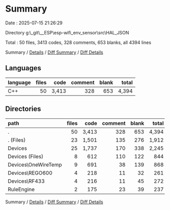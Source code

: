 # Summary

Date : 2025-07-15 21:26:29

Directory g:\\_git\\__ESP\\esp-wifi_env_sensor\\src\\HAL_JSON

Total : 50 files,  3413 codes, 328 comments, 653 blanks, all 4394 lines

Summary / [Details](details.md) / [Diff Summary](diff.md) / [Diff Details](diff-details.md)

## Languages
| language | files | code | comment | blank | total |
| :--- | ---: | ---: | ---: | ---: | ---: |
| C++ | 50 | 3,413 | 328 | 653 | 4,394 |

## Directories
| path | files | code | comment | blank | total |
| :--- | ---: | ---: | ---: | ---: | ---: |
| . | 50 | 3,413 | 328 | 653 | 4,394 |
| . (Files) | 23 | 1,501 | 135 | 276 | 1,912 |
| Devices | 25 | 1,737 | 170 | 338 | 2,245 |
| Devices (Files) | 8 | 612 | 110 | 122 | 844 |
| Devices\\OneWireTemp | 9 | 691 | 38 | 139 | 868 |
| Devices\\REGO600 | 4 | 218 | 11 | 32 | 261 |
| Devices\\RF433 | 4 | 216 | 11 | 45 | 272 |
| RuleEngine | 2 | 175 | 23 | 39 | 237 |

Summary / [Details](details.md) / [Diff Summary](diff.md) / [Diff Details](diff-details.md)